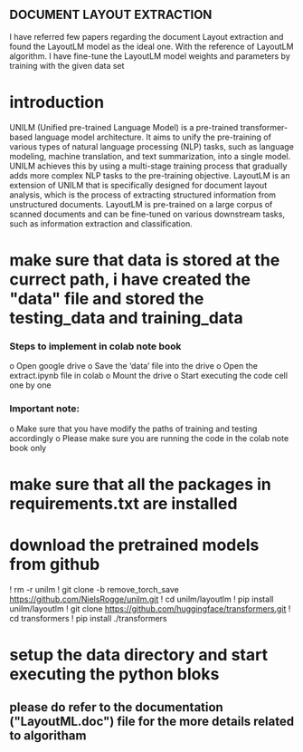 ## DOCUMENT LAYOUT EXTRACTION
I have referred few papers regarding the document Layout extraction and found the LayoutLM model as the ideal one.
With the reference of LayoutLM algorithm. I have fine-tune the LayoutLM model weights and parameters by training with the given data set

# introduction

UNILM (Unified pre-trained Language Model) is a pre-trained transformer-based language model architecture. It aims to unify the pre-training of various types of natural language processing (NLP) tasks, such as language modeling, machine translation, and text summarization, into a single model. UNILM achieves this by using a multi-stage training process that gradually adds more complex NLP tasks to the pre-training objective.
LayoutLM is an extension of UNILM that is specifically designed for document layout analysis, which is the process of extracting structured information from unstructured documents. LayoutLM is pre-trained on a large corpus of scanned documents and can be fine-tuned on various downstream tasks, such as information extraction and classification.
# make sure that data is stored at the currect path, i have created the "data" file and stored the testing_data and training_data


### Steps to implement in colab note book
o	Open google drive
o	Save the ‘data’ file into the drive
o	Open the extract.ipynb file in colab
o	Mount the drive 
o	Start executing the code cell one by one
###	Important note:
o	Make sure that you have modify the paths of training and testing accordingly 
o	Please make sure you are running the code in the colab note book only

# make sure that all the packages in requirements.txt are installed
# download the pretrained models from github
! rm -r unilm
! git clone -b remove_torch_save https://github.com/NielsRogge/unilm.git
! cd unilm/layoutlm
! pip install unilm/layoutlm
! git clone https://github.com/huggingface/transformers.git
! cd transformers
! pip install ./transformers

# setup the data directory and start executing the python bloks 

## please do refer to the documentation ("LayoutML.doc") file for the more details related to algoritham
